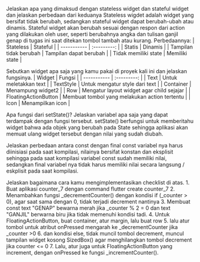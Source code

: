 Jelaskan apa yang dimaksud dengan stateless widget dan stateful widget dan jelaskan perbedaan dari keduanya
    Stateless wigdet adalah widget yang bersifat tidak berubah, sedangkan stateful widget dapat berubah-ubah atau dinamis.
    Stateful widget akan berubah sesuai dengan respon dari action yang dilakukan oleh user, seperti berubahnya angka dan tulisan ganjil genap di tugas ini saat ditekan tombol tambah atau kurang.
    Perbedaannya:
    | Stateless | Stateful |
    | ----------- | :---------: |
    | Statis | Dinamis |
    | Tampilan tidak berubah | Tampilan dapat berubah |
    | Tidak memiliki state | Memiliki state |

Sebutkan widget apa saja yang kamu pakai di proyek kali ini dan jelaskan fungsinya.
    | Widget | Fungsi |
    | ----------- | :---------: |
    | Text | Untuk meletakkan text |
    | TextStyle | Untuk mengatur style dari text |
    | Container | Menampung widget2 |
    | Row | Mengatur layout widget agar child sejajar |
    | FloatingActionButton | Membuat tombol yang melakukan action tertentu |
    | Icon | Menampilkan icon |

Apa fungsi dari setState()? Jelaskan variabel apa saja yang dapat terdampak dengan fungsi tersebut.
    setState() berfungsi untuk memberitahu widget bahwa ada objek yang berubah pada State sehingga aplikasi akan memuat ulang widget tersebut dengan nilai yang sudah diubah.

Jelaskan perbedaan antara const dengan final
    const variabel nya harus diinisiasi pada saat kompilasi, nilainya bersifat konstan dan eksplisit sehingga pada saat kompilasi variabel const sudah memiliki nilai, 
    sedangkan final variabel nya tidak harus memiliki nilai secara langsung / eskplisit pada saat kompilasi.

Jelaskan bagaimana cara kamu mengimplementasikan checklist di atas.
    1. Buat aplikasi counter_7 dengan command flutter create counter_7
    2. Menambahkan fungsi _decrementCounter() dengan kondisi if (_counter > 0), agar saat sama dengan 0, tidak terjadi decrement nantinya
    3. Membuat const text "GENAP" bewarna merah jika _counter % 2 = 0 dan text "GANJIL" berwarna biru jika tidak memenuhi kondisi tadi.
    4. Untuk FloatingActionButton, buat container, atur margin, lalu buat row 
    5. lalu atur tombol untuk atribut onPressed mengarah ke _decrementCounter jika _counter >0
    6. dan kondisi else, tidak muncil tombol decrement, muncul tampilan widget kosong SizedBox() agar menghilangkan tombol decrement jika counter <= 0
    7. Lalu, atur juga untuk FloatingActionButton yang increment, dengan onPressed ke fungsi _incrementCounter().
    
